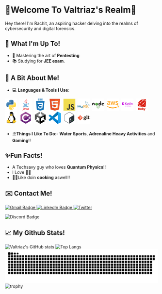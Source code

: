 # 🌌Welcome To Valtriaz's Realm🌌

Hey there! I'm Rachit, an aspiring hacker delving into the realms of cybersecurity and digital forensics.

## 🌟 What I'm Up To!

- 🌱 Mastering the art of **Pentesting**
- 📚 Studying for **JEE exam**.

## 🚀 A Bit About Me!

- 💻 **Languages & Tools I Use**:
<div>
  <img src="https://github.com/devicons/devicon/blob/master/icons/python/python-original.svg" tittle="Python" alt="Python" width="40" height="40"/>&nbsp;
  <img src="https://github.com/devicons/devicon/blob/master/icons/java/java-original-wordmark.svg" title="Java" alt="Java" width="40" height="40"/>&nbsp;
  <img src="https://github.com/devicons/devicon/blob/master/icons/css3/css3-plain-wordmark.svg"  title="CSS3" alt="CSS" width="40" height="40"/>&nbsp;
  <img src="https://github.com/devicons/devicon/blob/master/icons/html5/html5-original.svg" title="HTML5" alt="HTML" width="40" height="40"/>&nbsp;
  <img src="https://github.com/devicons/devicon/blob/master/icons/javascript/javascript-original.svg" title="JavaScript" alt="JavaScript" width="40" height="40"/>&nbsp;
  <img src="https://github.com/devicons/devicon/blob/master/icons/mysql/mysql-original-wordmark.svg" title="MySQL"  alt="MySQL" width="40" height="40"/>&nbsp;
  <img src="https://github.com/devicons/devicon/blob/master/icons/nodejs/nodejs-original-wordmark.svg" title="NodeJS" alt="NodeJS" width="40" height="40"/>&nbsp;
  <img src="https://github.com/devicons/devicon/blob/master/icons/amazonwebservices/amazonwebservices-plain-wordmark.svg" title="AWS" alt="AWS" width="40" height="40"/>&nbsp;
  <img src="https://github.com/devicons/devicon/blob/master/icons/kotlin/kotlin-plain-wordmark.svg" title="Kotlin" alt="Kotlin" width="40" height="40"/>&nbsp;
  <img src="https://github.com/devicons/devicon/blob/master/icons/ruby/ruby-plain-wordmark.svg" title="Ruby" alt="ruby" width="40" height="40"/>&nbsp;
  <img src="https://github.com/devicons/devicon/blob/master/icons/linux/linux-original.svg" title="Linux" alt="Linux" width="40" height="40"/>&nbsp;
  <img src="https://github.com/devicons/devicon/blob/master/icons/csharp/csharp-original.svg" title="Csharp" alt="csharp" width="40" height="40"/>&nbsp;
  <img src="https://github.com/devicons/devicon/blob/master/icons/unity/unity-original.svg" title="Unity" alt="unity" width="40" height="40"/>&nbsp;
  <img src="https://github.com/devicons/devicon/blob/master/icons/vscode/vscode-original.svg" title="VS-Code" alt="vs-code" width="40" height="40"/>&nbsp;
  <img src="https://github.com/devicons/devicon/blob/master/icons/bash/bash-original.svg" title="Bash" alt=bash" width="40" height="40"/>&nbsp;
  <img src="https://github.com/devicons/devicon/blob/master/icons/git/git-original-wordmark.svg" title="Git" **alt="Git" width="40" height="40"/>
</div>

- ⛱️**Things I Like To Do**:- **Water Sports**, **Adrenaline Heavy Activities** and **Gaming**!!

## ✨Fun Facts!

- A Techsavy guy who loves **Quantum Physics**!!
- I Love **🍫🍫**
- 👨‍🍳Like doin **cooking** aswell!!

## ✉️ Contact Me!

<div id="badges">
  <a href="valtriaz@gmail.com">
    <img src="https://img.shields.io/badge/Gmail-D14836?style=for-the-badge&logo=gmail&logoColor=white" alt="Gmail Badge"/>
  </a>
  <a href="https://www.linkedin.com/in/rachit-rathi-267282301?utm_source=share&utm_campaign=share_via&utm_content=profile&utm_medium=android_app">
    <img src="https://img.shields.io/badge/LinkedIn-blue?style=for-the-badge&logo=linkedin&logoColor=white" alt="LinkedIn Badge"/>
  </a>
  <a href="https://x.com/valtriaz">
    <img src="https://img.shields.io/badge/Twitter-1DA1F2?style=for-the-badge&logo=twitter&logoColor=white" alt="Twitter"/>
  </a>

![Discord Badge](https://img.shields.io/badge/Discord-Valtriaz-blue.svg)
</div>

## 📈 My Github Stats!

  ![Valtriaz's GitHub stats](https://github-readme-stats.vercel.app/api?username=Valtriaz&theme=dark&show_icons=true)
  ![Top Langs](https://github-readme-stats.vercel.app/api/top-langs/?username=Valtriaz&theme=dark&layout=compact)
  ![Snake Animation](https://github.com/Valtriaz/Valtriaz/blob/manual-run-output/docker/github-contribution-grid-snake-dark.svg)
  ![trophy](https://github-profile-trophy.vercel.app/?Valtriaz=ryo-ma&theme=discord)
